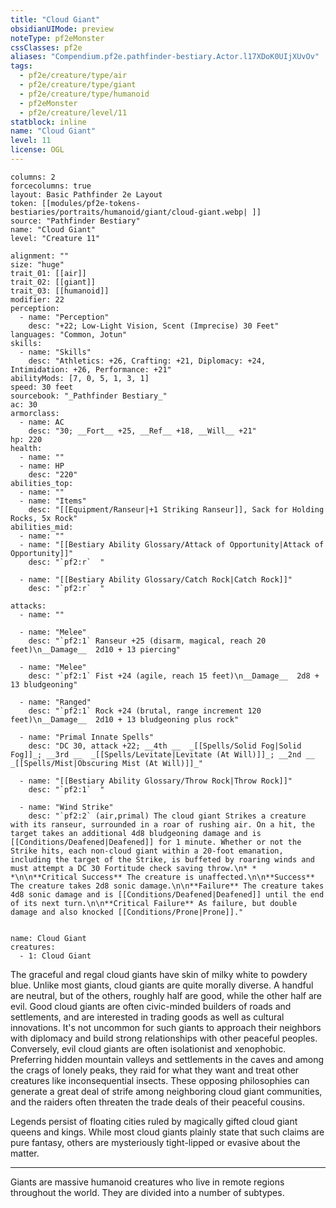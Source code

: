 ```yaml
---
title: "Cloud Giant"
obsidianUIMode: preview
noteType: pf2eMonster
cssClasses: pf2e
aliases: "Compendium.pf2e.pathfinder-bestiary.Actor.l17XDoK0UIjXUvOv" 
tags:
  - pf2e/creature/type/air
  - pf2e/creature/type/giant
  - pf2e/creature/type/humanoid
  - pf2eMonster
  - pf2e/creature/level/11
statblock: inline
name: "Cloud Giant"
level: 11
license: OGL
---
```


```statblock
columns: 2
forcecolumns: true
layout: Basic Pathfinder 2e Layout
token: [[modules/pf2e-tokens-bestiaries/portraits/humanoid/giant/cloud-giant.webp| ]]
source: "Pathfinder Bestiary"
name: "Cloud Giant"
level: "Creature 11"

alignment: ""
size: "huge"
trait_01: [[air]]
trait_02: [[giant]]
trait_03: [[humanoid]]
modifier: 22
perception:
  - name: "Perception"
    desc: "+22; Low-Light Vision, Scent (Imprecise) 30 Feet"
languages: "Common, Jotun"
skills:
  - name: "Skills"
    desc: "Athletics: +26, Crafting: +21, Diplomacy: +24, Intimidation: +26, Performance: +21"
abilityMods: [7, 0, 5, 1, 3, 1]
speed: 30 feet
sourcebook: "_Pathfinder Bestiary_"
ac: 30
armorclass:
  - name: AC
    desc: "30; __Fort__ +25, __Ref__ +18, __Will__ +21"
hp: 220
health:
  - name: ""
  - name: HP
    desc: "220"
abilities_top:
  - name: ""
  - name: "Items"
    desc: "[[Equipment/Ranseur|+1 Striking Ranseur]], Sack for Holding Rocks, 5x Rock"
abilities_mid:
  - name: ""
  - name: "[[Bestiary Ability Glossary/Attack of Opportunity|Attack of Opportunity]]"
    desc: "`pf2:r`  "

  - name: "[[Bestiary Ability Glossary/Catch Rock|Catch Rock]]"
    desc: "`pf2:r`  "

attacks:
  - name: ""

  - name: "Melee"
    desc: "`pf2:1` Ranseur +25 (disarm, magical, reach 20 feet)\n__Damage__  2d10 + 13 piercing"

  - name: "Melee"
    desc: "`pf2:1` Fist +24 (agile, reach 15 feet)\n__Damage__  2d8 + 13 bludgeoning"

  - name: "Ranged"
    desc: "`pf2:1` Rock +24 (brutal, range increment 120 feet)\n__Damage__  2d10 + 13 bludgeoning plus rock"

  - name: "Primal Innate Spells"
    desc: "DC 30, attack +22; __4th __  _[[Spells/Solid Fog|Solid Fog]]_; __3rd __  _[[Spells/Levitate|Levitate (At Will)]]_; __2nd __  _[[Spells/Mist|Obscuring Mist (At Will)]]_"

  - name: "[[Bestiary Ability Glossary/Throw Rock|Throw Rock]]"
    desc: "`pf2:1`  "

  - name: "Wind Strike"
    desc: "`pf2:2` (air,primal) The cloud giant Strikes a creature with its ranseur, surrounded in a roar of rushing air. On a hit, the target takes an additional 4d8 bludgeoning damage and is [[Conditions/Deafened|Deafened]] for 1 minute. Whether or not the Strike hits, each non-cloud giant within a 20-foot emanation, including the target of the Strike, is buffeted by roaring winds and must attempt a DC 30 Fortitude check saving throw.\n* * *\n\n**Critical Success** The creature is unaffected.\n\n**Success** The creature takes 2d8 sonic damage.\n\n**Failure** The creature takes 4d8 sonic damage and is [[Conditions/Deafened|Deafened]] until the end of its next turn.\n\n**Critical Failure** As failure, but double damage and also knocked [[Conditions/Prone|Prone]]."
 
```

```encounter-table
name: Cloud Giant
creatures:
  - 1: Cloud Giant
```



The graceful and regal cloud giants have skin of milky white to powdery blue. Unlike most giants, cloud giants are quite morally diverse. A handful are neutral, but of the others, roughly half are good, while the other half are evil. Good cloud giants are often civic-minded builders of roads and settlements, and are interested in trading goods as well as cultural innovations. It's not uncommon for such giants to approach their neighbors with diplomacy and build strong relationships with other peaceful peoples. Conversely, evil cloud giants are often isolationist and xenophobic. Preferring hidden mountain valleys and settlements in the caves and among the crags of lonely peaks, they raid for what they want and treat other creatures like inconsequential insects. These opposing philosophies can generate a great deal of strife among neighboring cloud giant communities, and the raiders often threaten the trade deals of their peaceful cousins.

Legends persist of floating cities ruled by magically gifted cloud giant queens and kings. While most cloud giants plainly state that such claims are pure fantasy, others are mysteriously tight-lipped or evasive about the matter.

* * *

Giants are massive humanoid creatures who live in remote regions throughout the world. They are divided into a number of subtypes.

